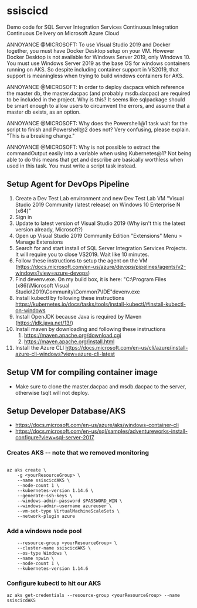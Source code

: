 # ssiscicd
Demo code for SQL Server Integration Services Continuous Integration Continuous Delivery on Microsoft Azure Cloud

ANNOYANCE @MICROSOFT: To use Visual Studio 2019 and Docker together, you must have Docker Desktop setup on your VM. However Docker Desktop is not available for Windows Server 2019, only Windows 10. You must use Windows Server 2019 as the base OS for windows containers running on AKS. So despite including container support in VS2019, that support is meaningless when trying to build windows containers for AKS.

ANNOYANCE @MICROSOFT: In order to deploy dacpacs which reference the master db, the master.dacpac (and probably msdb.dacpac) are required to be included in the project. Why is this? It seems like sqlpackage should be smart enough to allow users to circumvent the errors, and assume that a master db exists, as an option.

ANNOYANCE @MICROSOFT: Why does the Powershell@1 task wait for the script to finish and Powershell@2 does not? Very confusing, please explain. "This is a breaking change."

ANNOYANCE @MICROSOFT: Why is not possible to extract the commandOutput easily into a variable when using Kubernetes@1? Not being able to do this means that get and describe are basically worthless when used in this task. You must write a script task instead.

## Setup Agent for DevOps Pipeline
1. Create a Dev Test Lab environment and new Dev Test Lab VM "Visual Studio 2019 Community (latest release) on Windows 10 Enterprise N (x64)"
1. Sign in
1. Update to latest version of Visual Studio 2019 (Why isn't this the latest version already, Microsoft?)
1. Open up Visual Studio 2019 Community Edition "Extensions" Menu > Manage Extensions
1. Search for and start install of SQL Server Integration Services Projects. It will require you to close VS2019. Wait like 10 minutes.
1. Follow these instructions to setup the agent on the VM (https://docs.microsoft.com/en-us/azure/devops/pipelines/agents/v2-windows?view=azure-devops)
1. Find devenv.exe. On my build box, it is here: "C:\Program Files (x86)\Microsoft Visual Studio\2019\Community\Common7\IDE"devenv.exe
1. Install kubectl by following these instructions https://kubernetes.io/docs/tasks/tools/install-kubectl/#install-kubectl-on-windows
1. Install OpenJDK because Java is required by Maven (https://jdk.java.net/13/)
1. Install maven by downloading and following these instructions
   1. https://maven.apache.org/download.cgi
   1. https://maven.apache.org/install.html
1. Install the Azure CLI https://docs.microsoft.com/en-us/cli/azure/install-azure-cli-windows?view=azure-cli-latest



## Setup VM for compiling container image
- Make sure to clone the master.dacpac and msdb.dacpac to the server, otherwise tsqlt will not deploy.

## Setup Developer Database/AKS
- https://docs.microsoft.com/en-us/azure/aks/windows-container-cli
- https://docs.microsoft.com/en-us/sql/samples/adventureworks-install-configure?view=sql-server-2017

### Creates AKS -- note that we removed monitoring
```PASSWORD_WIN="<Y0u4Passwo3dGo3sH!r!>"

az aks create \ 
    -g <yourResourceGroup> \ 
    --name ssiscicdAKS \
    --node-count 1 \
    --kubernetes-version 1.14.6 \
    --generate-ssh-keys \
    --windows-admin-password $PASSWORD_WIN \
    --windows-admin-username azureuser \
    --vm-set-type VirtualMachineScaleSets \
    --network-plugin azure
```

### Add a windows node pool
```az aks nodepool add \
    --resource-group <yourResourceGroup> \
    --cluster-name ssiscicdAKS \
    --os-type Windows \
    --name npwin \
    --node-count 1 \
    --kubernetes-version 1.14.6
```
    
### Configure kubectl to hit our AKS
`az aks get-credentials --resource-group <yourResourceGroup> --name ssiscicdAKS`	
